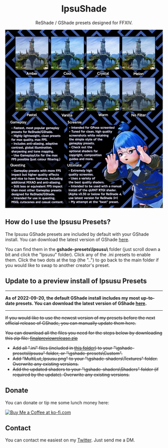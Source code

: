 <p align="center">
  <h1 align="center">IpsuShade</h1>
  <p align="center"> ReShade / GShade presets designed for FFXIV.</p>
  <p align="center">
    <img src="https://raw.githubusercontent.com/ipsusu/IpsuShade/master/preview.jpg">
  </p>
</p>

## How do I use the Ipsusu Presets?

The Ipsusu GShade presets are included by default with your GShade install. You can download the latest version of GShade <a href="https://github.com/Mortalitas/GShade/releases">here</a>.

You can find them in the <b>gshade-presets\Ipsusu\ </b> folder (just scroll down a bit and click the "Ipsusu" folder). Click any of the .ini presets to enable them.
Click the two dots at the top (the "..") to go back to the main folder if you would like to swap to another creator's preset.


## Update to a preview install of Ipsusu Presets

<hr>

<b>As of 2022-09-20, the default GShade install includes my most up-to-date presets. You can download the latest version of GShade <a href="https://github.com/Mortalitas/GShade/releases">here</a>.</b>

<hr>
<strike>
If you would like to use the newest version of my presets before the next official release of GShade, you can manually update them here.

You can download all the files you need for the steps below by downloading this zip file: <a href="https://github.com/ipsusu/IpsusuGShade/blob/master/preview%20release/finalpreviewrelease.zip" target="_blank">finalpreviewrelease.zip</a>

 
- Add all ".ini" files (included in <a href="https://github.com/ipsusu/IpsusuGShade/tree/master/preview%20release">this folder</a>) to your "\gshade-presets\Ipsusu" folder, or "\gshade-presets\Custom\".
- Add "MultiLut_Ipsusu.png" to your "\gshade-shaders\Textures" folder. Overwrite any existing versions.
- Add the updated shaders to your "\gshade-shaders\Shaders" folder (if required by the update). Overwrite any existing versions.
</strike>

## Donate

You can donate or tip me some lunch money here:

<a href='https://ko-fi.com/ipsusu' target='_blank'><img height='35' style='border:0px;height:46px;' src='https://az743702.vo.msecnd.net/cdn/kofi3.png?v=0' border='0' alt='Buy Me a Coffee at ko-fi.com'/></a>
  
## Contact

You can contact me easiest on my <a href='https://twitter.com/ipsusu'>Twitter</a>. Just send me a DM.
